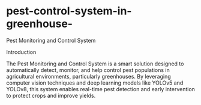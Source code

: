# pest-control-system-in-greenhouse-
Pest Monitoring and Control System

Introduction

The Pest Monitoring and Control System is a smart solution designed to automatically detect, monitor, and help control pest populations in agricultural environments, particularly greenhouses. By leveraging computer vision techniques and deep learning models like YOLOv5 and YOLOv8, this system enables real-time pest detection and early intervention to protect crops and improve yields.
